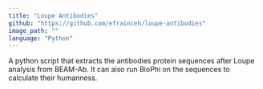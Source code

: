 ```yaml
---
title: "Loupe Antibodies"
github: "https://github.com/efrainceh/loupe-antibodies"
image_path: ""
language: "Python"
---
```


A python script that extracts the antibodies protein sequences after Loupe analysis from BEAM-Ab. It can also run BioPhi on the sequences to calculate their humanness.
